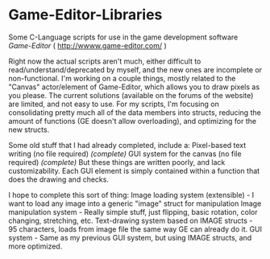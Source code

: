 Game-Editor-Libraries
=====================

Some C-Language scripts for use in the game development software *Game-Editor*
( http://wwww.game-editor.com/ )

Right now the actual scripts aren't much, either difficult to read/understand/deprecated by myself, and the new ones are incomplete or non-functional. I'm working on a couple things, mostly related to the "Canvas" actor/element of Game-Editor, which allows you to draw pixels as you please. The current solutions (available on the forums of the website) are limited, and not easy to use. For my scripts, I'm focusing on consolidating pretty much all of the data members into structs, reducing the amount of functions (GE doesn't allow overloading), and optimizing for the new structs.

Some old stuff that I had already completed, include a:
  Pixel-based text writing (no file required) *(complete)*
  GUI system for the canvas (no file required) *(complete)*
But these things are written poorly, and lack customizability.
Each GUI element is simply contained within a function that does the drawing and checks.

I hope to complete this sort of thing:
  Image loading system (extensible) - I want to load any image into a generic "image" struct for manipulation
  Image manipulation system - Really simple stuff, just flipping, basic rotation, color changing, stretching, etc.
  Text-drawing system based on IMAGE structs - 95 characters, loads from image file the same way GE can already do it.
  GUI system - Same as my previous GUI system, but using IMAGE structs, and more optimized.
